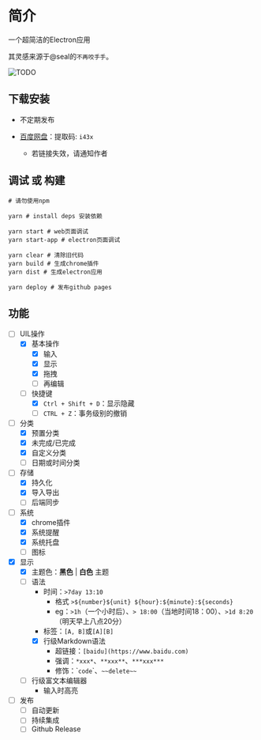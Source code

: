 # 简介

一个超简洁的Electron应用

其灵感来源于@seal的`不再咬手手`。

![TODO](https://edeity.oss-cn-shenzhen.aliyuncs.com/public/todo.jpg)

## 下载安装

- 不定期发布

- [百度网盘](https://pan.baidu.com/s/1_ATx2kpTuqLoDP9BSHNNrg)：提取码: `i43x`
  - 若链接失效，请通知作者

## 调试 或 构建 

```shell
# 请勿使用npm

yarn # install deps 安装依赖

yarn start # web页面调试
yarn start-app # electron页面调试

yarn clear # 清除旧代码
yarn build # 生成chrome插件
yarn dist # 生成electron应用

yarn deploy # 发布github pages
```

## 功能

- [ ] UIL操作
  - [x] 基本操作
    - [x] 输入
    - [x] 显示
    - [x] 拖拽
    - [ ] 再编辑
  - [ ] 快捷键
    - [x] `Ctrl + Shift + D`：显示隐藏
    - [ ] `CTRL + Z`：事务级别的撤销
- [ ] 分类
  - [x] 预置分类
  - [x] 未完成/已完成
  - [x] 自定义分类
  - [ ] 日期或时间分类
- [ ] 存储
  - [x] 持久化
  - [x] 导入导出
  - [ ] 后端同步
- [ ] 系统
  - [x] chrome插件
  - [x] 系统提醒
  - [x] 系统托盘
  - [ ] 图标
- [x] 显示
  - [x] 主题色：**黑色** | **白色** 主题
  - [ ] 语法
    - 时间：`>7day 13:10 `
      - 格式 `>${number}${unit} ${hour}:${minute}:${seconds}`
      - eg：`>1h`（一个小时后）、`> 18:00`（当地时间18：00）、`>1d 8:20`（明天早上八点20分）
    - 标签：`[A, B]`或`[A][B]`
    - [x] 行级Markdown语法
      - 超链接：`[baidu](https://www.baidu.com)`
      - 强调：`*xxx*`、`**xxx**`、`***xxx***`
      - 修饰：\``code`\`、`~~delete~~`
  - [ ] 行级富文本编辑器
    - 输入时高亮
- [ ] 发布
    - [ ] 自动更新
    - [ ] 持续集成
    - [ ] Github Release